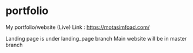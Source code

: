 # portfolio
My portfolio/website (Live)
Link : https://motasimfoad.com/

Landing page is under landing_page branch
Main website will be in master branch
